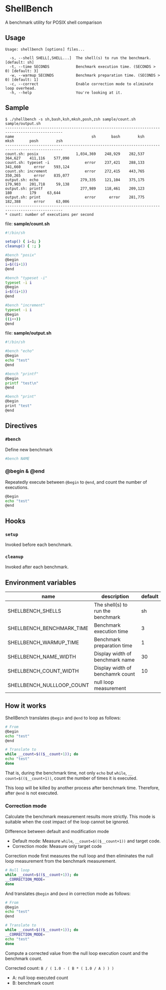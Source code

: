 # ShellBench

A benchmark utility for POSIX shell comparison

## Usage

```console
Usage: shellbench [options] files...

  -s, --shell SHELL[,SHELL...]  The shell(s) to run the benchmark. [default: sh]
  -t, --time SECONDS            Benchmark execution time. (SECONDS > 0) [default: 3]
  -w, --warmup SECONDS          Benchmark preparation time. (SECONDS > 0) [default: 1]
  -c, --correct                 Enable correction mode to eliminate loop overhead.
  -h, --help                    You're looking at it.
```

## Sample

```console
$ ./shellbench -s sh,bash,ksh,mksh,posh,zsh sample/count.sh sample/output.sh
------------------------------------------------------------------------------------------------
name                                   sh       bash        ksh       mksh       posh        zsh
------------------------------------------------------------------------------------------------
count.sh: posix                 1,034,369    248,929    282,537    364,627    411,116    577,090
count.sh: typeset -i                error    237,421    288,133    341,660      error    593,124
count.sh: increment                 error    272,415    443,765    350,265      error    835,077
output.sh: echo                   279,335    121,104    375,175    179,903    201,718     59,138
output.sh: printf                 277,989    118,461    209,123        180        179     63,644
output.sh: print                    error      error    281,775    182,388      error     63,006
------------------------------------------------------------------------------------------------
* count: number of executions per second
```

file: **sample/count.sh**

```sh
#!/bin/sh

setup() { i=1; }
cleanup() { :; }

#bench "posix"
@begin
i=$((i+1))
@end

#bench "typeset -i"
typeset -i i
@begin
i=$((i+1))
@end

#bench "increment"
typeset -i i
@begin
((i++))
@end
```

file: **sample/output.sh**

```sh
#!/bin/sh

#bench "echo"
@begin
echo "test"
@end

#bench "printf"
@begin
printf "test\n"
@end

#bench "print"
@begin
print "test"
@end
```

## Directives

### `#bench`

Define new benchmark

```sh
#bench NAME
```

### @begin & @end

Repeatedly execute between `@begin` to `@end`, and count the number of executions.

```sh
@begin
echo "test"
@end
```

## Hooks

### `setup`

Invoked before each benchmark.

### `cleanup`

Invoked after each benchmark.

## Environment variables

| name                      | description                       | default |
| ------------------------- | --------------------------------- | ------- |
| SHELLBENCH_SHELLS         | The shell(s) to run the benchmark | sh      |
| SHELLBENCH_BENCHMARK_TIME | Benchmark execution time          | 3       |
| SHELLBENCH_WARMUP_TIME    | Benchmark preparation time        | 1       |
| SHELLBENCH_NAME_WIDTH     | Display width of benchmark name   | 30      |
| SHELLBENCH_COUNT_WIDTH    | Display width of benchamrk count  | 10      |
| SHELLBENCH_NULLLOOP_COUNT | null loop measurement             |         |

## How it works

ShellBench translates `@begin` and `@end` to loop as follows:

```sh
# From
@begin
echo "test"
@end

# Translate to
while __count=$(($__count+1)); do
echo "test"
done
```

That is, during the benchmark time, not only `echo` but `while`, `__ count=$(($__count+1))`, count the number of times it is executed.

This loop will be killed by another process after benchmark time. Therefore, after `@end` is not executed.

### Correction mode

Calculate the benchmark measurement results more strictly.
This mode is suitable when the cost impact of the loop cannot be ignored.

Difference between default and modification mode

- Default mode: Measure `while`, `__count=$(($__count+1))` and target code.
- Correction mode: Measure only target code

Correction mode first measures the null loop and then eliminates
the null loop measurement from the benchmark measurement.

```sh
# Null loop
while __count=$(($__count+1)); do
__CORRECTION_MODE=
done
```

And translates `@begin` and `@end` in correction mode as follows:

```sh
# From
@begin
echo "test"
@end

# Translate to
while __count=$(($__count+1)); do
__CORRECTION_MODE=
echo "test"
done
```

Compute a corrected value from the null loop execution count and the benchmark count.

Corrected count: `B / ( 1.0 - ( B * ( 1.0 / A ) ) )`

- A: null loop executed count
- B: benchmark count
